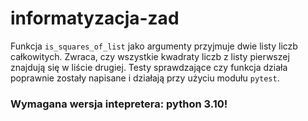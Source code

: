 # informatyzacja-zad
Funkcja ```is_squares_of_list``` jako argumenty przyjmuje dwie listy liczb całkowitych. Zwraca, czy wszystkie kwadraty liczb z listy pierwszej znajdują się w liście drugiej. Testy sprawdzające czy funkcja działa poprawnie zostały napisane i działają przy użyciu modułu ```pytest```.
### Wymagana wersja intepretera: python 3.10!
